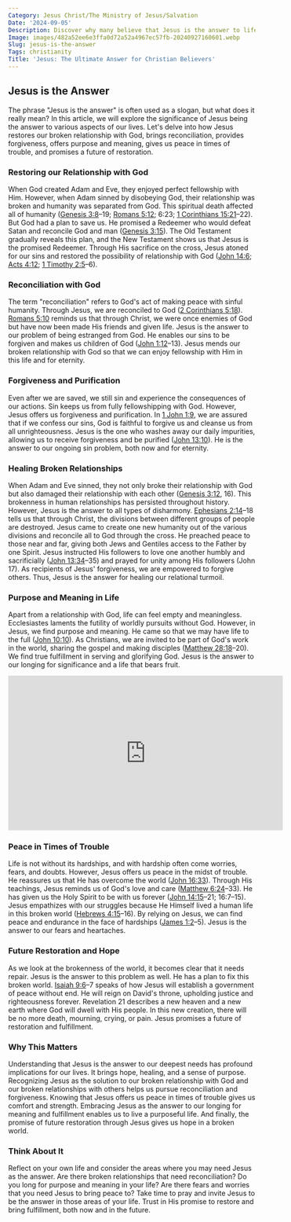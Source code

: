```yaml
---
Category: Jesus Christ/The Ministry of Jesus/Salvation
Date: '2024-09-05'
Description: Discover why many believe that Jesus is the answer to life's questions. Explore the profound impact of faith and spirituality in finding meaning and purpose.
Image: images/482a52ee6e3ffa0d72a52a4967ec57fb-20240927160601.webp
Slug: jesus-is-the-answer
Tags: christianity
Title: 'Jesus: The Ultimate Answer for Christian Believers'
---
```


## Jesus is the Answer

The phrase "Jesus is the answer" is often used as a slogan, but what does it really mean? In this article, we will explore the significance of Jesus being the answer to various aspects of our lives. Let's delve into how Jesus restores our broken relationship with God, brings reconciliation, provides forgiveness, offers purpose and meaning, gives us peace in times of trouble, and promises a future of restoration.

### Restoring our Relationship with God

When God created Adam and Eve, they enjoyed perfect fellowship with Him. However, when Adam sinned by disobeying God, their relationship was broken and humanity was separated from God. This spiritual death affected all of humanity ([Genesis 3:8](https://www.bibleref.com/Genesis/3/Genesis-3-8.html)–19; [Romans 5:12](https://www.bibleref.com/Romans/5/Romans-5-12.html); 6:23; [1 Corinthians 15:21](https://www.bibleref.com/1-Corinthians/15/1-Corinthians-15-21.html)–22). But God had a plan to save us. He promised a Redeemer who would defeat Satan and reconcile God and man ([Genesis 3:15](https://www.bibleref.com/Genesis/3/Genesis-3-15.html)). The Old Testament gradually reveals this plan, and the New Testament shows us that Jesus is the promised Redeemer. Through His sacrifice on the cross, Jesus atoned for our sins and restored the possibility of relationship with God ([John 14:6](https://www.bibleref.com/John/14/John-14-6.html); [Acts 4:12](https://www.bibleref.com/Acts/4/Acts-4-12.html); [1 Timothy 2:5](https://www.bibleref.com/1-Timothy/2/1-Timothy-2-5.html)–6).

### Reconciliation with God

The term "reconciliation" refers to God's act of making peace with sinful humanity. Through Jesus, we are reconciled to God ([2 Corinthians 5:18](https://www.bibleref.com/2-Corinthians/5/2-Corinthians-5-18.html)). [Romans 5:10](https://www.bibleref.com/Romans/5/Romans-5-10.html) reminds us that through Christ, we were once enemies of God but have now been made His friends and given life. Jesus is the answer to our problem of being estranged from God. He enables our sins to be forgiven and makes us children of God ([John 1:12](https://www.bibleref.com/John/1/John-1-12.html)–13). Jesus mends our broken relationship with God so that we can enjoy fellowship with Him in this life and for eternity.

### Forgiveness and Purification

Even after we are saved, we still sin and experience the consequences of our actions. Sin keeps us from fully fellowshipping with God. However, Jesus offers us forgiveness and purification. In [1 John 1:9](https://www.bibleref.com/1-John/1/1-John-1-9.html), we are assured that if we confess our sins, God is faithful to forgive us and cleanse us from all unrighteousness. Jesus is the one who washes away our daily impurities, allowing us to receive forgiveness and be purified ([John 13:10](https://www.bibleref.com/John/13/John-13-10.html)). He is the answer to our ongoing sin problem, both now and for eternity.

### Healing Broken Relationships

When Adam and Eve sinned, they not only broke their relationship with God but also damaged their relationship with each other ([Genesis 3:12](https://www.bibleref.com/Genesis/3/Genesis-3-12.html), 16). This brokenness in human relationships has persisted throughout history. However, Jesus is the answer to all types of disharmony. [Ephesians 2:14](https://www.bibleref.com/Ephesians/2/Ephesians-2-14.html)–18 tells us that through Christ, the divisions between different groups of people are destroyed. Jesus came to create one new humanity out of the various divisions and reconcile all to God through the cross. He preached peace to those near and far, giving both Jews and Gentiles access to the Father by one Spirit. Jesus instructed His followers to love one another humbly and sacrificially ([John 13:34](https://www.bibleref.com/John/13/John-13-34.html)–35) and prayed for unity among His followers (John 17). As recipients of Jesus' forgiveness, we are empowered to forgive others. Thus, Jesus is the answer for healing our relational turmoil.

### Purpose and Meaning in Life

Apart from a relationship with God, life can feel empty and meaningless. Ecclesiastes laments the futility of worldly pursuits without God. However, in Jesus, we find purpose and meaning. He came so that we may have life to the full ([John 10:10](https://www.bibleref.com/John/10/John-10-10.html)). As Christians, we are invited to be part of God's work in the world, sharing the gospel and making disciples ([Matthew 28:18](https://www.bibleref.com/Matthew/28/Matthew-28-18.html)–20). We find true fulfillment in serving and glorifying God. Jesus is the answer to our longing for significance and a life that bears fruit.


<iframe width="560" height="315" src="https://www.youtube.com/embed/ra3zc-uGk6Q" frameborder="0" allow="autoplay; encrypted-media" allowfullscreen></iframe>


### Peace in Times of Trouble

Life is not without its hardships, and with hardship often come worries, fears, and doubts. However, Jesus offers us peace in the midst of trouble. He reassures us that He has overcome the world ([John 16:33](https://www.bibleref.com/John/16/John-16-33.html)). Through His teachings, Jesus reminds us of God's love and care ([Matthew 6:24](https://www.bibleref.com/Matthew/6/Matthew-6-24.html)–33). He has given us the Holy Spirit to be with us forever ([John 14:15](https://www.bibleref.com/John/14/John-14-15.html)–21; 16:7–15). Jesus empathizes with our struggles because He Himself lived a human life in this broken world ([Hebrews 4:15](https://www.bibleref.com/Hebrews/4/Hebrews-4-15.html)–16). By relying on Jesus, we can find peace and endurance in the face of hardships ([James 1:2](https://www.bibleref.com/James/1/James-1-2.html)–5). Jesus is the answer to our fears and heartaches.

### Future Restoration and Hope

As we look at the brokenness of the world, it becomes clear that it needs repair. Jesus is the answer to this problem as well. He has a plan to fix this broken world. [Isaiah 9:6](https://www.bibleref.com/Isaiah/9/Isaiah-9-6.html)–7 speaks of how Jesus will establish a government of peace without end. He will reign on David's throne, upholding justice and righteousness forever. Revelation 21 describes a new heaven and a new earth where God will dwell with His people. In this new creation, there will be no more death, mourning, crying, or pain. Jesus promises a future of restoration and fulfillment.

### Why This Matters

Understanding that Jesus is the answer to our deepest needs has profound implications for our lives. It brings hope, healing, and a sense of purpose. Recognizing Jesus as the solution to our broken relationship with God and our broken relationships with others helps us pursue reconciliation and forgiveness. Knowing that Jesus offers us peace in times of trouble gives us comfort and strength. Embracing Jesus as the answer to our longing for meaning and fulfillment enables us to live a purposeful life. And finally, the promise of future restoration through Jesus gives us hope in a broken world.

### Think About It

Reflect on your own life and consider the areas where you may need Jesus as the answer. Are there broken relationships that need reconciliation? Do you long for purpose and meaning in your life? Are there fears and worries that you need Jesus to bring peace to? Take time to pray and invite Jesus to be the answer in those areas of your life. Trust in His promise to restore and bring fulfillment, both now and in the future.